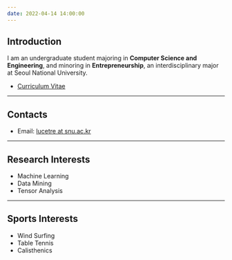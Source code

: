 ```yaml
---
date: 2022-04-14 14:00:00
---
```


## **Introduction**

I am an undergraduate student majoring in **Computer Science and Engineering**, and minoring in **Entrepreneurship**, an interdisciplinary major at Seoul National University.

- [Curriculum Vitae](/CV_SangjunSon.pdf)

---

## Contacts

- Email: [lucetre at snu.ac.kr](mailto:lucetre@snu.ac.kr)

---

## Research Interests

- Machine Learning
- Data Mining
- Tensor Analysis

---

## Sports Interests

- Wind Surfing
- Table Tennis
- Calisthenics
